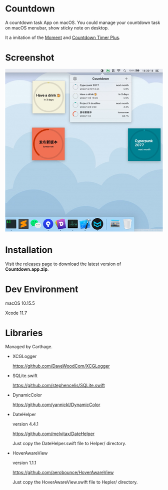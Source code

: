 # Countdown

A countdown task App on macOS. You could manage your countdown task on macOS menubar, show sticky note on desktop.

It a imitation of the [Moment](https://fireball.studio/moment) and [‎Countdown Timer Plus](https://apps.apple.com/us/app/countdown-timer-plus/id1150771803?mt=12).



# Screenshot

![Screenshot](Screenshot.jpg)



# Installation

Visit the [releases page](https://github.com/funway/Countdown/releases) to download the latest version of **Countdown.app.zip**.



# Dev Environment

macOS 10.15.5

Xcode 11.7



# Libraries

Managed by Carthage.

- XCGLogger
  
  https://github.com/DaveWoodCom/XCGLogger

- SQLite.swift
  
  https://github.com/stephencelis/SQLite.swift

- DynamicColor
  
  https://github.com/yannickl/DynamicColor

- DateHelper
  
  version 4.4.1
  
  https://github.com/melvitax/DateHelper
  
  Just copy the DateHelper.swift file to Helper/ directory.

- HoverAwareView
  
  version 1.1.1
  
  https://github.com/aerobounce/HoverAwareView
  
  Just copy the HoverAwareView.swift file to Hepler/ directory.

